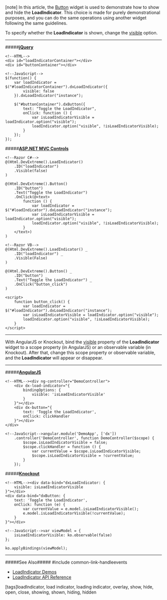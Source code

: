 [note] In this article, the [Button](/concepts/05%20Widgets/Button/00%20Overview.md '/Documentation/Guide/Widgets/Button/Overview/') widget is used to demonstrate how to show and hide the **LoadIndicator**. This choice is made for purely demonstrational purposes, and you can do the same operations using another widget following the same guidelines.

To specify whether the **LoadIndicator** is shown, change the [visible](/api-reference/10%20UI%20Widgets/Widget/1%20Configuration/visible.md '/Documentation/ApiReference/UI_Widgets/dxLoadIndicator/Configuration/#visible') option.

---

#####[**jQuery**](/concepts/00%20Getting%20Started/10%20Widget%20Basics%20-%20jQuery/01%20Create%20and%20Configure%20a%20Widget.md '/Documentation/Guide/Getting_Started/Widget_Basics_-_jQuery/Create_and_Configure_a_Widget/')  

    <!--HTML-->
    <div id="loadIndicatorContainer"></div>
    <div id="buttonContainer"></div>

    <!--JavaScript-->
    $(function() {
        var loadIndicator =  $("#loadIndicatorContainer").dxLoadIndicator({
            visible: false      
        }).dxLoadIndicator("instance");
        
        $("#buttonContainer").dxButton({
            text: "Toggle the LoadIndicator", 
            onClick: function () {
                var isLoadIndicatorVisible = loadIndicator.option("visible");
                loadIndicator.option("visible", !isLoadIndicatorVisible);
            } 
        });
    });

#####[**ASP.NET MVC Controls**](/concepts/35%20ASP.NET%20MVC%20Controls/20%20Fundamentals/05%20Creating%20a%20Widget.md '/Documentation/Guide/ASP.NET_MVC_Controls/Fundamentals/#Creating_a_Widget')

    <!--Razor C#-->
    @(Html.DevExtreme().LoadIndicator()
        .ID("loadIndicator")
        .Visible(false)
    )

    @(Html.DevExtreme().Button()
        .ID("button")
        .Text("Toggle the LoadIndicator")
        .OnClick(@<text>
            function () {
                var loadIndicator = $("#loadIndicator").dxLoadIndicator("instance");
                var isLoadIndicatorVisible = loadIndicator.option("visible");
                loadIndicator.option("visible", !isLoadIndicatorVisible);
            } 
        </text>)
    )

    <!--Razor VB-->
    @(Html.DevExtreme().LoadIndicator() _
        .ID("loadIndicator") _
        .Visible(False)
    )

    @(Html.DevExtreme().Button() _
        .ID("button") _
        .Text("Toggle the LoadIndicator") _
        .OnClick("button_click")
    )

    <script>
        function button_click() {
            var loadIndicator = $("#loadIndicator").dxLoadIndicator("instance");
            var isLoadIndicatorVisible = loadIndicator.option("visible");
            loadIndicator.option("visible", !isLoadIndicatorVisible);
        }
    </script>

---

With AngularJS or Knockout, bind the [visible](/api-reference/10%20UI%20Widgets/Widget/1%20Configuration/visible.md '/Documentation/ApiReference/UI_Widgets/dxLoadIndicator/Configuration/#visible') property of the **LoadIndicator** widget to a scope property (in AngularJS) or an observable variable (in Knockout). After that, change this scope property or observable variable, and the **LoadIndicator** will appear or disappear.

---

#####[**AngularJS**](/concepts/00%20Getting%20Started/20%20Widget%20Basics%20-%20AngularJS/01%20Create%20and%20Configure%20a%20Widget.md '/Documentation/Guide/Getting_Started/Widget_Basics_-_AngularJS/Create_and_Configure_a_Widget/')  

    <!--HTML--><div ng-controller="DemoController">
        <div dx-load-indicator="{
            bindingOptions: {
                visible: 'isLoadIndicatorVisible'
            }
        }"></div>
        <div dx-button="{
            text: 'Toggle the LoadIndicator',
            onClick: clickHandler
        }"></div>
    </div>

    <!--JavaScript-->angular.module('DemoApp', ['dx'])
        .controller('DemoController', function DemoController($scope) {
            $scope.isLoadIndicatorVisible = false;
            $scope.clickHandler = function () {
                var currentValue = $scope.isLoadIndicatorVisible;
                $scope.isLoadIndicatorVisible = !currentValue;
            }
        });

#####[**Knockout**](/concepts/00%20Getting%20Started/25%20Widget%20Basics%20-%20Knockout/01%20Create%20and%20Configure%20a%20Widget.md '/Documentation/Guide/Getting_Started/Widget_Basics_-_Knockout/Create_and_Configure_a_Widget/')  

    <!--HTML--><div data-bind="dxLoadIndicator: {
        visible: isLoadIndicatorVisible
    }"></div>
    <div data-bind="dxButton: {
        text: 'Toggle the LoadIndicator',
        onClick: function (e) {
            var currentValue = e.model.isLoadIndicatorVisible();
            e.model.isLoadIndicatorVisible(!currentValue);
        }
    }"></div>

    <!--JavaScript-->var viewModel = {
        isLoadIndicatorVisible: ko.observable(false)
    };

    ko.applyBindings(viewModel);

---

#####See Also#####
#include common-link-handleevents
- [LoadIndicator Demos](https://js.devexpress.com/Demos/WidgetsGallery/#demo/dialogs_and_notifications-load_indicator-overview)
- [LoadIndicator API Reference](/api-reference/10%20UI%20Widgets/dxLoadIndicator '/Documentation/ApiReference/UI_Widgets/dxLoadIndicator/')

[tags]loadIndicator, load indicator, loading indicator, overlay, show, hide, open, close, showing, shown, hiding, hidden